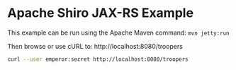 Apache Shiro JAX-RS Example
===========================

This example can be run using the Apache Maven command: `mvn jetty:run`

Then browse or use cURL to: http://localhost:8080/troopers

``` bash
curl --user emperor:secret http://localhost:8080/troopers
```